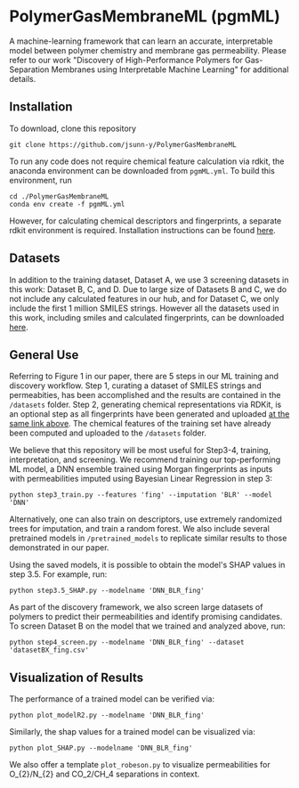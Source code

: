 # PolymerGasMembraneML (pgmML)
A machine-learning framework that can learn an accurate, interpretable model between polymer chemistry and membrane gas permeability. Please refer to our work "Discovery of High-Performance Polymers for Gas-Separation Membranes using Interpretable Machine Learning" for additional details.

## Installation
To download, clone this repository
```
git clone https://github.com/jsunn-y/PolymerGasMembraneML
```
To run any code does not require chemical feature calculation via rdkit, the anaconda environment can be downloaded from `pgmML.yml`. To build this environment, run
```
cd ./PolymerGasMembraneML
conda env create -f pgmML.yml
```
However, for calculating chemical descriptors and fingerprints, a separate rdkit environment is required. Installation instructions can be found [here](https://www.rdkit.org/docs/Install.html).

## Datasets
In addition to the training dataset, Dataset A, we use 3 screening datasets in this work: Dataset B, C, and D. Due to large size of Datasets B and C, we do not include any calculated features in our hub, and for Dataset C, we only include the first 1 million SMILES strings. 
However all the datasets used in this work, including smiles and calculated fingerprints, can be downloaded [here](https://drive.google.com/file/d/1NPh3Hx3nHakUH4bgp24Ie1KCEAvZnCr4/view?usp=sharing).

## General Use
Referring to Figure 1 in our paper, there are 5 steps in our ML training and discovery workflow. Step 1, curating a dataset of SMILES strings and permeabities, has been accomplished and the results are contained in the `/datasets` folder. Step 2, generating chemical representations via RDKit, is an optional step as all fingerprints have been generated and uploaded [at the same link above](https://drive.google.com/file/d/1NPh3Hx3nHakUH4bgp24Ie1KCEAvZnCr4/view?usp=sharing). The chemical features of the training set have already been computed and uploaded to the `/datasets` folder. 

We believe that this repository will be most useful for Step3-4, training, interpretation, and screening.
We recommend training our top-performing ML model, a DNN ensemble trained using Morgan fingerprints as inputs with permeabilities imputed using Bayesian Linear Regression in step 3:
```
python step3_train.py --features 'fing' --imputation 'BLR' --model 'DNN'
```
Alternatively, one can also train on descriptors, use extremely randomized trees for imputation, and train a random forest. We also include several pretrained models in `/pretrained_models` to replicate similar results to those demonstrated in our paper.

Using the saved models, it is possible to obtain the model's SHAP values in step 3.5. For example, run:
```
python step3.5_SHAP.py --modelname 'DNN_BLR_fing'
```
As part of the discovery framework, we also screen large datasets of polymers to predict their permeabilities and identify promising candidates. To screen Dataset B on the model that we trained and analyzed above, run:
```
python step4_screen.py --modelname 'DNN_BLR_fing' --dataset 'datasetBX_fing.csv'
```
## Visualization of Results
The performance of a trained model can be verified via:
```
python plot_modelR2.py --modelname 'DNN_BLR_fing'
```
Similarly, the shap values for a trained model can be visualized via:
```
python plot_SHAP.py --modelname 'DNN_BLR_fing'
```
We also offer a template `plot_robeson.py` to visualize permeabilities for O_{2}/N_{2} and CO_2/CH_4 separations in context.


